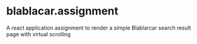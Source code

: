 # blablacar.assignment
A react application assignment to render a simple Blablarcar search result page with virtual scrolling
